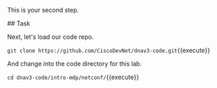 This is your second step.

## Task

Next, let's load our code repo.

`git clone https://github.com/CiscoDevNet/dnav3-code.git`{{execute}}

And change into the code directory for this lab. 

`cd dnav3-code/intro-mdp/netconf/`{{execute}}